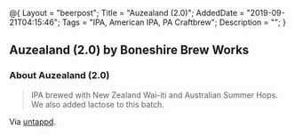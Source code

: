@{
 Layout = "beerpost";
 Title = "Auzealand (2.0)";
 AddedDate = "2019-09-21T04:15:46";
 Tags = "IPA, American IPA, PA Craftbrew";
 Description = "";
 }
 

## Auzealand (2.0) by Boneshire Brew Works

### About Auzealand (2.0)

> IPA brewed with New Zealand Wai-iti and Australian Summer Hops. We also added lactose to this batch.

Via [untappd][untappd-url].

[untappd-url]: <https://untappd.com//b/boneshire-brew-works-auzealand-2-0/3417730>
